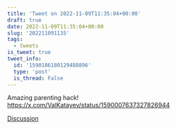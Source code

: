 ```yaml
---
title: 'Tweet on 2022-11-09T11:35:04+00:00'
draft: true
date: 2022-11-09T11:35:04+00:00
slug: '202211091135'
tags:
  - tweets
is_tweet: true
tweet_info:
  id: '1590186180129488896'
  type: 'post'
  is_thread: False
---
```




Amazing parenting hack! <https://x.com/ValKatayev/status/1590007637327826944>

[Discussion](https://x.com/sytelus/status/1590186180129488896)
